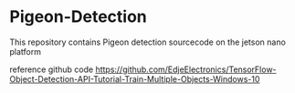 # Pigeon-Detection
This repository contains Pigeon detection sourcecode on the jetson nano platform 

reference github code
https://github.com/EdjeElectronics/TensorFlow-Object-Detection-API-Tutorial-Train-Multiple-Objects-Windows-10

